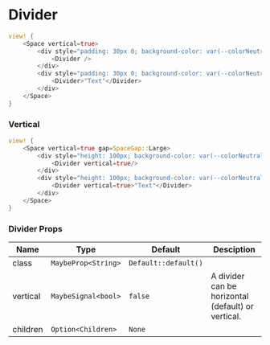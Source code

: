 # Divider

```rust demo
view! {
    <Space vertical=true>
        <div style="padding: 30px 0; background-color: var(--colorNeutralBackground1);">
            <Divider />
        </div>
        <div style="padding: 30px 0; background-color: var(--colorNeutralBackground1);">
            <Divider>"Text"</Divider>
        </div>
    </Space>
}
```

### Vertical

```rust demo
view! {
    <Space vertical=true gap=SpaceGap::Large>
        <div style="height: 100px; background-color: var(--colorNeutralBackground1);">
            <Divider vertical=true/>
        </div>
        <div style="height: 100px; background-color: var(--colorNeutralBackground1);">
            <Divider vertical=true>"Text"</Divider>
        </div>
    </Space>
}
```

### Divider Props

| Name     | Type                | Default              | Desciption                                         |
| -------- | ------------------- | -------------------- | -------------------------------------------------- |
| class    | `MaybeProp<String>` | `Default::default()` |                                                    |
| vertical | `MaybeSignal<bool>` | `false`              | A divider can be horizontal (default) or vertical. |
| children | `Option<Children>`  | `None`               |                                                    |
